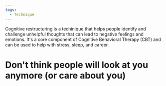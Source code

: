 ```yaml
---
tags:
  - Technique
---
```

Cognitive restructuring is a techinique that helps people identify and challenge unhelpful thoughts that can lead to negative feelings and emotions. It's a core component of Cognitive Behavioral Therapy (CBT) and can be used to help with stress, sleep, and career.

# Don't think people will look at you anymore (or care about you)